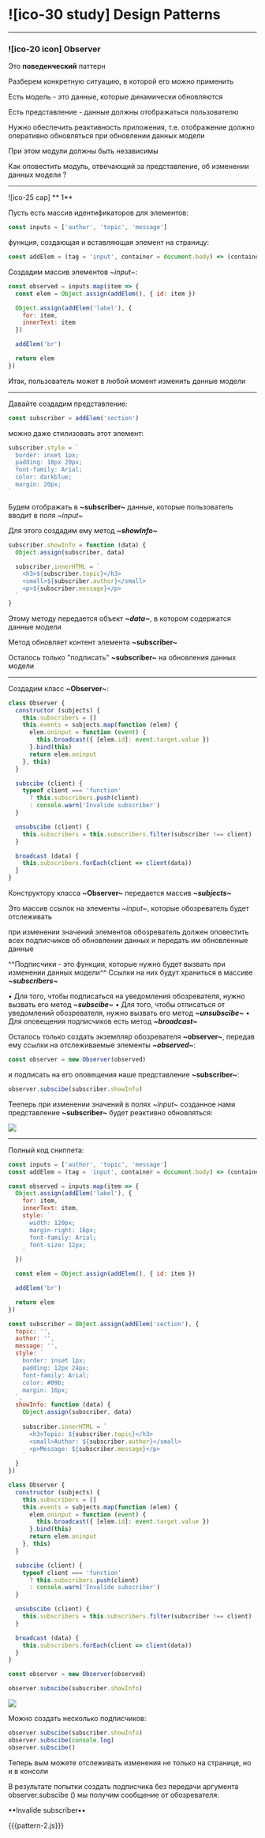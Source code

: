 # ![ico-30 study] Design Patterns

_____________________________________

### ![ico-20 icon] Observer

Это **поведенческий** паттерн

Разберем конкретную ситуацию, в которой его можно применить

Есть модель - это данные, которые динамически обновляются

Есть представление - данные должны отображаться пользователю

Нужно обеспечить реактивность приложения, т.е. отображение должно оперативно обновляться при обновлении данных модели

При этом модули должны быть независимы

Как оповестить модуль, отвечающий за представление, об изменении данных модели ?

_______________________________

![ico-25 cap] ** 1**

Пусть есть массив идентификаторов для элементов:

~~~js
const inputs = ['author', 'topic', 'message']
~~~

функция, создающая и вставляющая элемент на страницу:

~~~js
const addElem = (tag = 'input', container = document.body) => (container.nodeType === 1 ? container : document.body).appendChild(document.createElement(tag))
~~~

Создадим массив элементов _~input~_:

~~~js
const observed = inputs.map(item => {
  const elem = Object.assign(addElem(), { id: item })

  Object.assign(addElem('label'), {
    for: item,
    innerText: item
  })

  addElem('br')

  return elem
})
~~~

Итак, пользователь может в любой момент изменить данные модели

_________________________________________________________

Давайте создадим представление:

~~~js
const subscriber = addElem('section')
~~~

можно даже стилизовать этот элемент:

~~~js
subscriber.style = `
  border: inset 1px;
  padding: 10px 20px;
  font-family: Arial;
  color: darkblue;
  margin: 20px;
`
~~~

Будем отображать в **~subscriber~** данные, которые пользователь вводит в поля *~input~*

Для этого создадим ему метод **_~showInfo~_**

~~~js
subscriber.showInfo = function (data) {
  Object.assign(subscriber, data)

  subscriber.innerHTML = `
    <h3>${subscriber.topic}</h3>
    <small>${subscriber.author}</small>
    <p>${subscriber.message}</p>
  `
}
~~~

Этому методу передается объект **_~data~_**, в котором содержатся данные модели

Метод обновляет контент элемента **~subscriber~**

Осталось только "подписать" **~subscriber~** на обновления данных модели

___________________________________________

Создадим класс **~Observer~**:

~~~~js
class Observer {
  constructor (subjects) {
    this.subscribers = []
    this.events = subjects.map(function (elem) {
      elem.oninput = function (event) {
        this.broadcast({ [elem.id]: event.target.value })
      }.bind(this)
      return elem.oninput
    }, this)
  }

  subscibe (client) {
    typeof client === 'function'
      ? this.subscribers.push(client)
      : console.warn('Invalide subscriber')
  }

  unsubscibe (client) {
    this.subscribers = this.subscribers.filter(subscriber !== client)
  }

  broadcast (data) {
    this.subscribers.forEach(client => client(data))
  }
}
~~~~

Конструктору класса **~Observer~** передается массив **_~subjects~_**

Это массив ссылок на элементы _~input~_, которые обозреватель будет отслеживать

при изменении значений элементов обозреватель должен оповестить всех подписчиков об обновлении данных и передать им обновленные данные

^^Подписчики - это функции, которые нужно будет вызвать при изменении данных модели^^
Ссылки на них будут храниться в массиве **_~subscribers~_**

• Для того, чтобы подписаться на уведомления обозревателя, нужно вызвать его метод **_~subscibe~_**
• Для того, чтобы отписаться от уведомлений обозревателя, нужно вызвать его метод **_~unsubscibe~_**
• Для оповещения подписчиков есть метод **_~broadcast~_**

Осталось только создать экземпляр обозревателя **~observer~**, передав ему ссылки на отслеживаемые элементы **_~observed~_**:

~~~js
const observer = new Observer(observed)
~~~

и подписать на его оповещения наше представление **~subscriber~**:

~~~js
observer.subscibe(subscriber.showInfo)
~~~

Тееперь при изменении значений в полях _~input~_ созданное нами представление **~subscriber~** будет реактивно обновляться:

![](https://github.com/garevna/js-course/blob/master/pictures/observer-1.gif?raw=true)


____________________________________________________

Полный код сниппета:

~~~~js
const inputs = ['author', 'topic', 'message']
const addElem = (tag = 'input', container = document.body) => (container.nodeType === 1 ? container : document.body).appendChild(document.createElement(tag))

const observed = inputs.map(item => {
  Object.assign(addElem('label'), {
    for: item,
    innerText: item,
    style: `
      width: 120px;
      margin-right: 16px;
      font-family: Arial;
      font-size: 12px;
    `
  })

  const elem = Object.assign(addElem(), { id: item })

  addElem('br')

  return elem
})

const subscriber = Object.assign(addElem('section'), {
  topic: '',
  author: '',
  message: '',
  style: `
    border: inset 1px;
    padding: 12px 24px;
    font-family: Arial;
    color: #09b;
    margin: 16px;
  `,
  showInfo: function (data) {
    Object.assign(subscriber, data)
    
    subscriber.innerHTML = `
      <h3>Topic: ${subscriber.topic}</h3>
      <small>Author: ${subscriber.author}</small>
      <p>Message: ${subscriber.message}</p>
    `
  }
})

class Observer {
  constructor (subjects) {
    this.subscribers = []
    this.events = subjects.map(function (elem) {
      elem.oninput = function (event) {
        this.broadcast({ [elem.id]: event.target.value })
      }.bind(this)
      return elem.oninput
    }, this)
  }

  subscibe (client) {
    typeof client === 'function'
      ? this.subscribers.push(client)
      : console.warn('Invalide subscriber')
  }

  unsubscibe (client) {
    this.subscribers = this.subscribers.filter(subscriber !== client)
  }

  broadcast (data) {
    this.subscribers.forEach(client => client(data))
  }
}

const observer = new Observer(observed)

observer.subscibe(subscriber.showInfo)
~~~~

![](https://github.com/garevna/js-course/blob/master/pictures/observer-2.gif?raw=true)

Можно создать несколько подписчиков:

~~~js
observer.subscibe(subscriber.showInfo)
observer.subscibe(console.log)
observer.subscibe()
~~~

Теперь вым можете отслеживать изменения не только на странице, но и в консоли

В результате попытки создать подписчика без передачи аргумента observer.subscibe ()
мы получим сообщение от обозревателя:

••Invalide subscriber••

{{{pattern-2.js}}}